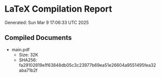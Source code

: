 # LaTeX Compilation Report
Generated: Sun Mar  9 17:06:33 UTC 2025
## Compiled Documents
- main.pdf
  - Size: 32K
  - SHA256: fa29102819e1f63848db05c3c23977b69ea51e26604a9551495fea32aba71b2f
